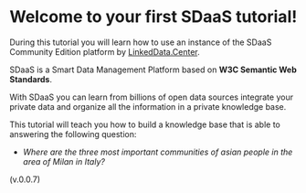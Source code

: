 Welcome to your first SDaaS tutorial!
=====================================

During this tutorial you will learn how to use an instance
of the SDaaS Community Edition platform by [LinkedData.Center](http://LinkedData.Center).

SDaaS is a Smart Data Management Platform based on **W3C Semantic Web Standards**.

With SDaaS you can learn from billions of open data sources integrate your private data and organize all the information in a private knowledge base.

This tutorial will teach you how to build a knowledge base that  is able to answering the following question:

- *Where are the  three most important communities of asian people in the area of Milan in Italy?*

(v.0.0.7)